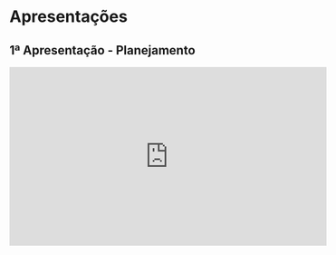 # Apresentações

## 1ª Apresentação - Planejamento

<iframe width="560" height="315" src="https://www.youtube.com/embed/sjgVYC1B70k" frameborder="0" allow="accelerometer; autoplay; clipboard-write; encrypted-media; gyroscope; picture-in-picture" allowfullscreen></iframe>
